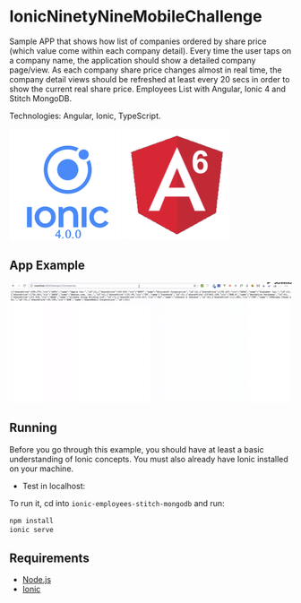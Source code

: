# IonicNinetyNineMobileChallenge

Sample APP that shows how list of companies ordered by share price (which value come within each company detail). Every time the user taps on a company name, the application should show a detailed company page/view. As each company share price changes almost in real time, the company detail views should be refreshed at least every 20 secs in order to show the current real share price. Employees List with Angular, Ionic 4 and Stitch MongoDB.

Technologies: Angular, Ionic, TypeScript.

![Technologies](readme_resources/technologies.jpg "Technologies")

## App Example

![App](readme_resources/app.gif "App")

## Running

Before you go through this example, you should have at least a basic understanding of Ionic concepts. You must also already have Ionic installed on your machine.

* Test in localhost:

To run it, cd into `ionic-employees-stitch-mongodb` and run:

```bash
npm install
ionic serve
```

## Requirements

* [Node.js](http://nodejs.org/)
* [Ionic](https://ionicframework.com/getting-started#cli)